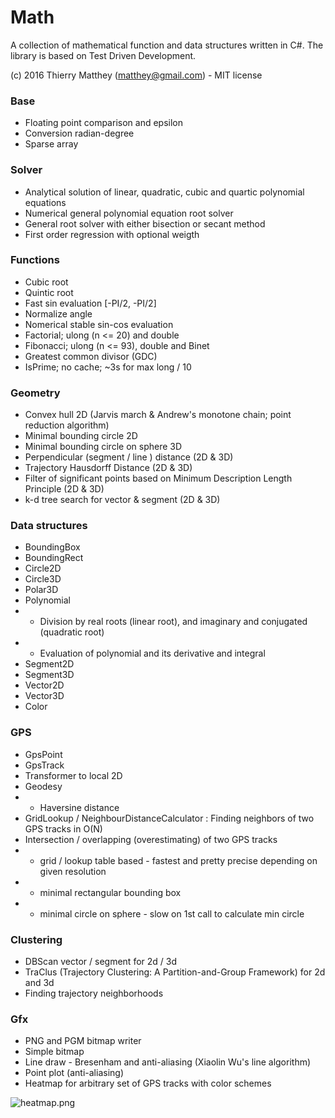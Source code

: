 # Math #

A collection of mathematical function and data structures written in C#. The library is based on Test Driven Development.

(c) 2016 Thierry Matthey (matthey@gmail.com) -  MIT license

### Base ###
* Floating point comparison and epsilon
* Conversion radian-degree
* Sparse array

### Solver ###
* Analytical solution of linear, quadratic, cubic and quartic polynomial equations
* Numerical general polynomial equation root solver
* General root solver with either bisection or secant method
* First order regression with optional weigth

### Functions ###
* Cubic root
* Quintic root
* Fast sin evaluation [-PI/2, -PI/2]
* Normalize angle
* Nomerical stable sin-cos evaluation
* Factorial; ulong (n <= 20) and double
* Fibonacci; ulong (n <= 93), double and Binet
* Greatest common divisor (GDC)
* IsPrime; no cache; ~3s for max long / 10

### Geometry
* Convex hull 2D (Jarvis march & Andrew's monotone chain; point reduction algorithm)
* Minimal bounding circle 2D
* Minimal bounding circle on sphere 3D
* Perpendicular (segment / line ) distance (2D & 3D)
* Trajectory Hausdorff Distance (2D & 3D)
* Filter of significant points based on Minimum Description Length Principle (2D & 3D)
* k-d tree search for vector & segment (2D & 3D)

### Data structures
* BoundingBox
* BoundingRect
* Circle2D
* Circle3D
* Polar3D
* Polynomial
* * Division by real roots (linear root), and imaginary and conjugated (quadratic root) 
* * Evaluation of polynomial and its derivative and integral
* Segment2D
* Segment3D
* Vector2D
* Vector3D
* Color

### GPS 
* GpsPoint
* GpsTrack
* Transformer to local 2D
* Geodesy
* * Haversine distance
* GridLookup / NeighbourDistanceCalculator : Finding neighbors of two GPS tracks in O(N)
* Intersection / overlapping (overestimating) of two GPS tracks
* * grid / lookup table based - fastest and pretty precise depending on given resolution
* * minimal rectangular bounding box 
* * minimal circle on sphere - slow on 1st call to calculate min circle 

### Clustering
* DBScan vector / segment for 2d / 3d
* TraClus (Trajectory Clustering: A Partition-and-Group Framework) for 2d and 3d
* Finding trajectory neighborhoods 

### Gfx
* PNG and PGM bitmap writer
* Simple bitmap
* Line draw - Bresenham and anti-aliasing (Xiaolin Wu's line algorithm)
* Point plot (anti-aliasing)
* Heatmap for arbitrary set of GPS tracks with color schemes

![heatmap.png](https://bitbucket.org/repo/LEp4rd/images/2412494808-heatmap.png)